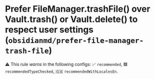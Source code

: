 # Prefer FileManager.trashFile() over Vault.trash() or Vault.delete() to respect user settings (`obsidianmd/prefer-file-manager-trash-file`)

⚠️ This rule _warns_ in the following configs: ✅ `recommended`, 🟦 `recommendedTypeChecked`, 🇬🇧 `recommendedWithLocalesEn`.

<!-- end auto-generated rule header -->
